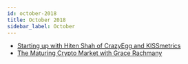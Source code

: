 ```yaml
---
id: october-2018
title: October 2018
sidebar_label: October
---
```


- <a href="podcasts/october-3" target="_parent">Starting up with Hiten Shah of CrazyEgg and KISSmetrics</a>
- <a href="podcasts/october-03" target="_parent">The Maturing Crypto Market with Grace Rachmany</a>